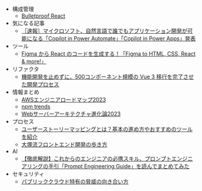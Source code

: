 * 構成管理
    * [Bulletproof React](https://github.com/alan2207/bulletproof-react)
* 気になる記事
    * [［速報］マイクロソフト、自然言語で誰でもアプリケーション開発が可能になる「Copilot in Power Automate」「Copilot in Power Apps」発表](https://www.publickey1.jp/blog/23/_copilot_in_power_automatecopilot_in_power_apps.html)
* ツール
    * [Figma から React のコードを生成する！「Figma to HTML, CSS, React & more!」](https://www.gaji.jp/blog/2022/06/07/9983/)
* リファクタ
    * [機能開発を止めずに、500コンポーネント規模の Vue 3 移行を完了させた開発プロセス](https://studist.tech/migration-to-vue-3-4b4c4fad0324)
* 情報まとめ
    * [AWSエンジニアロードマップ2023](https://qiita.com/KurokawaKouhei/items/3836802fc3a0286f668f)
    * [npm trends](https://npmtrends.com/)
    * [Webサーバーアーキテクチャ進化論2023](https://blog.ojisan.io/server-architecture-2023/)
* プロセス
    * [ユーザーストーリーマッピングとは？基本の進め方やおすすめのツールを紹介](https://aslead.nri.co.jp/products/miro/column/miro-user-story-mapping.html)
    * [大塚流フロントエンド開発の歩き方](https://zenn.dev/yumemi_inc/articles/walking-on-the-front-end?redirected=1)
* AI
    * [【徹底解説】これからのエンジニアの必携スキル、プロンプトエンジニアリングの手引「Prompt Engineering Guide」を読んでまとめてみた](https://dev.classmethod.jp/articles/how-to-design-prompt-engineering/)
* セキュリティ
    * [パブリッククラウド特有の脅威の向き合い方](https://speakerdeck.com/lhazy/paburitukukuraudote-you-noxie-wei-noxiang-kihe-ifang)
